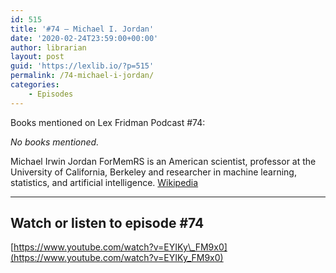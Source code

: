 ```yaml
---
id: 515
title: '#74 – Michael I. Jordan'
date: '2020-02-24T23:59:00+00:00'
author: librarian
layout: post
guid: 'https://lexlib.io/?p=515'
permalink: /74-michael-i-jordan/
categories:
    - Episodes
---
```


Books mentioned on Lex Fridman Podcast #74:

*No books mentioned.*

Michael Irwin Jordan ForMemRS is an American scientist, professor at the University of California, Berkeley and researcher in machine learning, statistics, and artificial intelligence. [Wikipedia](https://en.wikipedia.org/wiki/Michael_I._Jordan)

- - - - - -

## Watch or listen to episode #74

[https://www.youtube.com/watch?v=EYIKy\_FM9x0](https://www.youtube.com/watch?v=EYIKy_FM9x0)